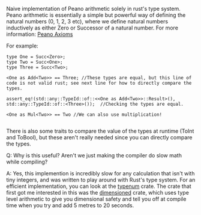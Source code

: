 Naive implementation of Peano arithmetic solely in rust's type system. Peano arithmetic is essentially a simple but powerful way of defining the natural numbers (0, 1, 2, 3 etc), where we define natural numbers inductively as either Zero or Successor of a natural number. 
For more information: [Peano Axioms](https://en.wikipedia.org/wiki/Peano_axioms)

For example: 


```
type One = Succ<Zero>;
type Two = Succ<One>;
type Three = Succ<Two>; 

<One as Add<Two>> == Three; //These types are equal, but this line of code is not valid rust; see next line for how to directly compare the types.

assert_eq!(std::any::TypeId::of::<<One as Add<Two>>::Result>(), std::any::TypeId::of::<Three>());  //Checking the types are equal.

<One as Mul<Two>> == Two //We can also use multiplication!


```

There is also some traits to compare the value of the types at runtime (ToInt and ToBool), but these aren't really needed since you can directly compare the types.


Q: Why is this useful? Aren't we just making the compiler do slow math while compiling?

A: Yes, this implemention is incredibly slow for any calculation that isn't with tiny integers, and was written to play around with Rust's type system. For an efficient implementation, you can look at the [typenum](https://github.com/paholg/typenum) crate. The crate that first got me interested in this was the [dimensioned](https://github.com/paholg/dimensioned) crate, which uses type level arithmetic to give you dimensional safety and tell you off at compile time when you try and add 5 metres to 20 seconds.
